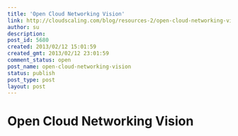 ```yaml
---
title: 'Open Cloud Networking Vision'
link: http://cloudscaling.com/blog/resources-2/open-cloud-networking-vision/
author: su
description: 
post_id: 5680
created: 2013/02/12 15:01:59
created_gmt: 2013/02/12 23:01:59
comment_status: open
post_name: open-cloud-networking-vision
status: publish
post_type: post
layout: post
---
```


# Open Cloud Networking Vision

